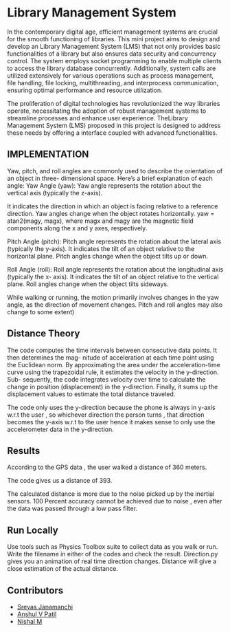 
# Library Management System

In the contemporary digital age, efficient management systems are crucial for the smooth functioning of
libraries. This mini project aims to design and develop an Library Management System (LMS)
that not only provides basic functionalities of a library but also ensures data security and concurrency
control. The system employs socket programming to enable multiple clients to access the library
database concurrently. Additionally, system calls are utilized extensively for various operations such as
process management, file handling, file locking, multithreading, and interprocess communication,
ensuring optimal performance and resource utilization.

The proliferation of digital technologies has revolutionized the way libraries operate, necessitating the
adoption of robust management systems to streamline processes and enhance user experience. TheLibrary Management System (LMS) proposed in this project is designed to address these needs by offering a interface coupled with advanced functionalities.
## IMPLEMENTATION

Yaw, pitch, and roll angles are commonly used to describe the orientation of an object in three-
dimensional space. Here’s a brief explanation of each angle:
Yaw Angle (yaw): Yaw angle represents the rotation about the vertical axis (typically the z-axis).

It indicates the direction in which an object is facing relative to a reference direction. Yaw angles
change when the object rotates horizontally.
yaw = atan2(magy, magx), where magx and magy are the magnetic field components along the x and
y axes, respectively.

Pitch Angle (pitch): Pitch angle represents the rotation about the lateral axis (typically the y-axis).
It indicates the tilt of an object relative to the horizontal plane. Pitch angles change when the object
tilts up or down.

Roll Angle (roll): Roll angle represents the rotation about the longitudinal axis (typically the x-
axis). It indicates the tilt of an object relative to the vertical plane. Roll angles change when the
object tilts sideways.

While walking or running, the motion primarily involves changes in the yaw angle, as the direction of
movement changes. Pitch and roll angles may also change to some extent)



## Distance Theory

The code computes the time intervals between consecutive data points. It then determines the mag-
nitude of acceleration at each time point using the Euclidean norm. By approximating the area under
the acceleration-time curve using the trapezoidal rule, it estimates the velocity in the y-direction. Sub-
sequently, the code integrates velocity over time to calculate the change in position (displacement) in
the y-direction. Finally, it sums up the displacement values to estimate the total distance traveled.

The code only uses the y-direction because the phone is always in y-axis w.r.t the user , so whichever
direction the person turns , that direction becomes the y-axis w.r.t to the user hence it makes sense
to only use the accelerometer data in the y-direction.
## Results

According to the GPS data , the user walked a distance of 360 meters.

The code gives us a distance of 393.

The calculated distance is more due to the noise picked up by the inertial sensors. 100 Percent accuracy
cannot be achieved due to noise , even after the data was passed through a low pass filter.


## Run Locally

Use tools such as Physics Toolbox suite to collect data as you walk or run. Write the filename in either of the codes and check the result. Direction.py gives you an animation of real time direction changes. Distance will give a close estimation of the actual distance.



## Contributors

- [Sreyas Janamanchi](https://www.linkedin.com/in/sreyas-janamanchi-932569261/)
- [Anshul V Patil](https://www.linkedin.com/in/anshul-v-patil-44559221a/)
- [Nishal M](https://www.linkedin.com/in/nishal-m-221a44259/)

